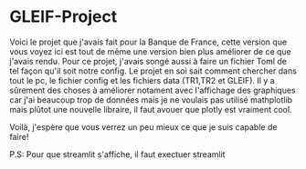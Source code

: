 # GLEIF-Project
Voici le projet que j'avais fait pour la Banque de France, cette version que vous voyez ici est tout de même une version bien plus améliorer de ce que j'avais rendu. Pour ce projet, j'avais songé aussi à faire un fichier Toml de tel façon qu'il soit notre config. 
Le projet en soi sait comment chercher dans tout le pc, le fichier config et les fichiers data (TR1,TR2 et GLEIF). Il y a sûrement des choses à améliorer notament avec l'affichage des graphiques car j'ai beaucoup trop de données mais je ne voulais pas utilisé mathplotlib mais plûtot une nouvelle libraire, il faut avouer que plotly est vraiment cool.  

Voilà, j'espère que vous verrez un peu mieux ce que je suis capable de faire!

P.S: Pour que streamlit s'affiche, il faut exectuer streamlit
